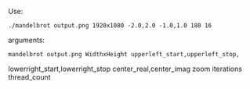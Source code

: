 Use:

    ./mandelbrot output.png 1920x1080 -2.0,2.0 -1.0,1.0 180 16

arguments:

    mandelbrot output.png WidthxHeight upperleft_start,upperleft_stop, 
lowerright_start,lowerright_stop center_real,center_imag zoom iterations 
thread_count

